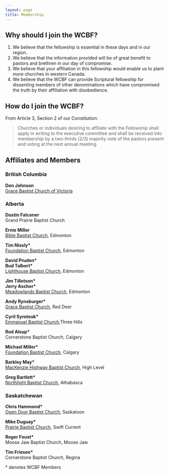 ```yaml
---
layout: page
title: Membership
---
```


Why should I join the WCBF?
---------------------------

1. We believe that the fellowship is essential in these days and in our region.
2. We believe that the information provided will be of great benefit to pastors and brethren in our day of compromise.
3. We believe that your affiliation in this fellowship would enable us to plant more churches in western Canada.
4. We believe that the WCBF can provide Scriptural fellowship for dissenting members of other denominations which have compromised the truth by their affiliation with disobedience.

How do I join the WCBF?
-----------------------

From Article 3, Section 2 of our Constitution:

> Churches or individuals desiring to affiliate with the Fellowship shall apply in writing to the executive committee and shall be received into membership by a two-thirds (2/3) majority vote of the pastors present and voting at the next annual meeting.

Affiliates and Members
----------------------

### British Columbia 

**Don Johnson**  
[Grace Baptist Church of Victoria](http://www.gbcvic.org) 

### Alberta 

**Dustin Falconer**  
Grand Prairie Baptist Church


**Ernie Miller**  
[Bible Baptist Church](http://www.edmontonbiblebaptist.com/), Edmonton

**Tim Nissly\***  
[Foundation Baptist Church](http://www.foundationbaptist.ca), Edmonton

**David Pruden\***  
**Bud Talbert\***  
[Lighthouse Baptist Church](http://www.lighthousebaptist.ca/), Edmonton

**Jim Tillotson\***  
**Jerry Ascher\***  
[Meadowlands Baptist Church](http://www.meadowlandsbaptist.com), Edmonton

**Andy Rynsburger\***  
[Grace Baptist Church](http://www.gracebaptist.ca/), Red Deer

**Cyril Syroteuk\***  
[Emmanuel Baptist Church](http://www.emmanuelbaptist3hills.ca),Three Hills 

**Rod Alsup\***  
Cornerstone Baptist Church, Calgary

**Michael Miller\***  
[Foundation Baptist Church](http://www.foundationbaptistchurch.com), Calgary

**Barkley May\***  
[MacKenzie Highway Baptist Church](http://www.mhbchighlevel.com), High Level

**Greg Bartlett\***  
[Northlight Baptist Church](http://www.northlightbaptist.ca), Athabasca


### Saskatchewan 

**Chris Hammond\***  
[Open Door Baptist Church](http://www.odbaptist.ca), Saskatoon

**Mike Duguay\***  
[Prairie Baptist Church](http://www.prairiebaptist.ca), Swift Current

**Roger Foust\***  
Moose Jaw Baptist Church, Moose Jaw

**Tim Friesen\***  
Cornerstone Baptist Church, Regina

\* denotes WCBF Members